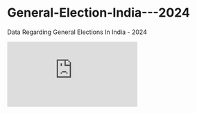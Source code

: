 # General-Election-India---2024
Data Regarding General Elections In India - 2024

![CEO-ElectionCommission Portals](https://github.com/DraconainDevil/General-Election-India-2024/blob/main/CEO-ElectionCommission%20Portals.md)
